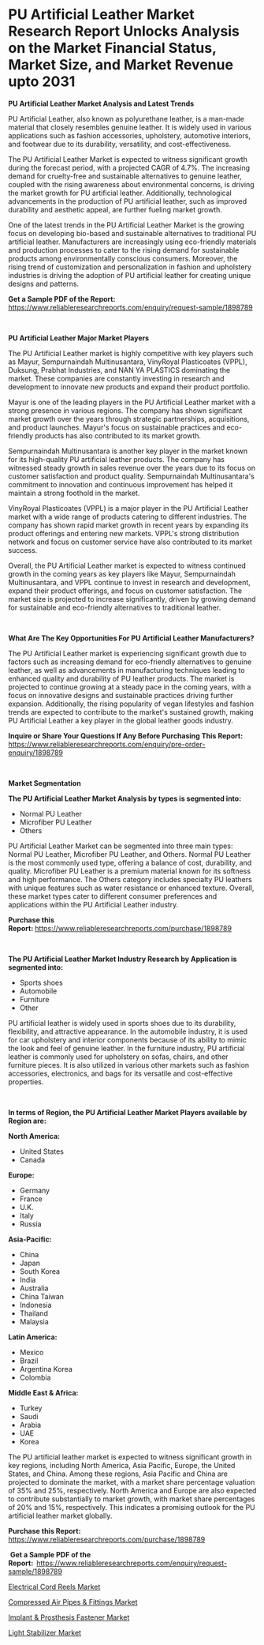 <p><h1>PU Artificial Leather Market Research Report Unlocks Analysis on the Market Financial Status, Market Size, and Market Revenue upto 2031</h1></p><p><strong>PU Artificial Leather Market Analysis and Latest Trends</strong></p>
<p><p>PU Artificial Leather, also known as polyurethane leather, is a man-made material that closely resembles genuine leather. It is widely used in various applications such as fashion accessories, upholstery, automotive interiors, and footwear due to its durability, versatility, and cost-effectiveness.</p><p>The PU Artificial Leather Market is expected to witness significant growth during the forecast period, with a projected CAGR of 4.7%. The increasing demand for cruelty-free and sustainable alternatives to genuine leather, coupled with the rising awareness about environmental concerns, is driving the market growth for PU artificial leather. Additionally, technological advancements in the production of PU artificial leather, such as improved durability and aesthetic appeal, are further fueling market growth.</p><p>One of the latest trends in the PU Artificial Leather Market is the growing focus on developing bio-based and sustainable alternatives to traditional PU artificial leather. Manufacturers are increasingly using eco-friendly materials and production processes to cater to the rising demand for sustainable products among environmentally conscious consumers. Moreover, the rising trend of customization and personalization in fashion and upholstery industries is driving the adoption of PU artificial leather for creating unique designs and patterns.</p></p>
<p><strong>Get a Sample PDF of the Report:&nbsp;</strong> <a href="https://www.reliableresearchreports.com/enquiry/request-sample/1898789">https://www.reliableresearchreports.com/enquiry/request-sample/1898789</a></p>
<p>&nbsp;</p>
<p><strong>PU Artificial Leather Major Market Players</strong></p>
<p><p>The PU Artificial Leather market is highly competitive with key players such as Mayur, Sempurnaindah Multinusantara, VinyRoyal Plasticoates (VPPL), Duksung, Prabhat Industries, and NAN YA PLASTICS dominating the market. These companies are constantly investing in research and development to innovate new products and expand their product portfolio.</p><p>Mayur is one of the leading players in the PU Artificial Leather market with a strong presence in various regions. The company has shown significant market growth over the years through strategic partnerships, acquisitions, and product launches. Mayur's focus on sustainable practices and eco-friendly products has also contributed to its market growth.</p><p>Sempurnaindah Multinusantara is another key player in the market known for its high-quality PU artificial leather products. The company has witnessed steady growth in sales revenue over the years due to its focus on customer satisfaction and product quality. Sempurnaindah Multinusantara's commitment to innovation and continuous improvement has helped it maintain a strong foothold in the market.</p><p>VinyRoyal Plasticoates (VPPL) is a major player in the PU Artificial Leather market with a wide range of products catering to different industries. The company has shown rapid market growth in recent years by expanding its product offerings and entering new markets. VPPL's strong distribution network and focus on customer service have also contributed to its market success.</p><p>Overall, the PU Artificial Leather market is expected to witness continued growth in the coming years as key players like Mayur, Sempurnaindah Multinusantara, and VPPL continue to invest in research and development, expand their product offerings, and focus on customer satisfaction. The market size is projected to increase significantly, driven by growing demand for sustainable and eco-friendly alternatives to traditional leather.</p></p>
<p>&nbsp;</p>
<p><strong>What Are The Key Opportunities For PU Artificial Leather Manufacturers?</strong></p>
<p><p>The PU Artificial Leather market is experiencing significant growth due to factors such as increasing demand for eco-friendly alternatives to genuine leather, as well as advancements in manufacturing techniques leading to enhanced quality and durability of PU leather products. The market is projected to continue growing at a steady pace in the coming years, with a focus on innovative designs and sustainable practices driving further expansion. Additionally, the rising popularity of vegan lifestyles and fashion trends are expected to contribute to the market's sustained growth, making PU Artificial Leather a key player in the global leather goods industry.</p></p>
<p><strong>Inquire or Share Your Questions If Any Before Purchasing This Report:</strong> <a href="https://www.reliableresearchreports.com/enquiry/pre-order-enquiry/1898789">https://www.reliableresearchreports.com/enquiry/pre-order-enquiry/1898789</a></p>
<p>&nbsp;</p>
<p><strong>Market Segmentation</strong></p>
<p><strong>The PU Artificial Leather Market Analysis by types is segmented into:</strong></p>
<p><ul><li>Normal PU Leather</li><li>Microfiber PU Leather</li><li>Others</li></ul></p>
<p><p>PU Artificial Leather Market can be segmented into three main types: Normal PU Leather, Microfiber PU Leather, and Others. Normal PU Leather is the most commonly used type, offering a balance of cost, durability, and quality. Microfiber PU Leather is a premium material known for its softness and high performance. The Others category includes specialty PU leathers with unique features such as water resistance or enhanced texture. Overall, these market types cater to different consumer preferences and applications within the PU Artificial Leather industry.</p></p>
<p><strong>Purchase this Report:&nbsp;</strong><a href="https://www.reliableresearchreports.com/purchase/1898789">https://www.reliableresearchreports.com/purchase/1898789</a></p>
<p>&nbsp;</p>
<p><strong>The PU Artificial Leather Market Industry Research by Application is segmented into:</strong></p>
<p><ul><li>Sports shoes</li><li>Automobile</li><li>Furniture</li><li>Other</li></ul></p>
<p><p>PU artificial leather is widely used in sports shoes due to its durability, flexibility, and attractive appearance. In the automobile industry, it is used for car upholstery and interior components because of its ability to mimic the look and feel of genuine leather. In the furniture industry, PU artificial leather is commonly used for upholstery on sofas, chairs, and other furniture pieces. It is also utilized in various other markets such as fashion accessories, electronics, and bags for its versatile and cost-effective properties.</p></p>
<p>&nbsp;</p>
<p><strong>In terms of Region, the PU Artificial Leather Market Players available by Region are:</strong></p>
<p>
    <p> <strong> North America: </strong>
        <ul>
            <li>United States</li>
            <li>Canada</li>
        </ul>
        </p> 
    <p> <strong> Europe: </strong>
        <ul>
            <li>Germany</li>
            <li>France</li>
            <li>U.K.</li>
            <li>Italy</li>
            <li>Russia</li>
        </ul>
        </p> 
    <p> <strong> Asia-Pacific: </strong>
        <ul>
            <li>China</li>
            <li>Japan</li>
            <li>South Korea</li>
            <li>India</li>
            <li>Australia</li>
            <li>China Taiwan</li>
            <li>Indonesia</li>
            <li>Thailand</li>
            <li>Malaysia</li>
        </ul>
        </p> 
    <p> <strong> Latin America: </strong>
        <ul>
            <li>Mexico</li>
            <li>Brazil</li>
            <li>Argentina Korea</li>
            <li>Colombia</li>
        </ul>
        </p> 
    <p> <strong> Middle East & Africa: </strong>
        <ul>
            <li>Turkey</li>
            <li>Saudi</li>
            <li>Arabia</li>
            <li>UAE</li>
            <li>Korea</li>
        </ul>
    </p>
    </p>
<p><p>The PU artificial leather market is expected to witness significant growth in key regions, including North America, Asia Pacific, Europe, the United States, and China. Among these regions, Asia Pacific and China are projected to dominate the market, with a market share percentage valuation of 35% and 25%, respectively. North America and Europe are also expected to contribute substantially to market growth, with market share percentages of 20% and 15%, respectively. This indicates a promising outlook for the PU artificial leather market globally.</p></p>
<p><strong>Purchase this Report: </strong><a href="https://www.reliableresearchreports.com/purchase/1898789">https://www.reliableresearchreports.com/purchase/1898789</a></p>
<p>&nbsp;<strong>Get a Sample PDF of the Report:&nbsp;&nbsp;</strong><a href="https://www.reliableresearchreports.com/enquiry/request-sample/1898789">https://www.reliableresearchreports.com/enquiry/request-sample/1898789</a></p>
<p><strong></strong></p>
<p><p><a href="https://view.publitas.com/reportprime-1/electrical-cord-reels-market-provides-a-comprehensive-analysis-including-a-macro-overview-of-the-market-as-well-as-micro-details-such-as-market-size-and-competitive-landscape/">Electrical Cord Reels Market</a></p><p><a href="https://view.publitas.com/reportprime-1/compressed-air-pipes-fittings-market-research-report-the-key-to-successful-business-strategy-forecasted-for-period-from-2023-2030/">Compressed Air Pipes & Fittings Market</a></p><p><a href="https://view.publitas.com/reportprime-1/implant-prosthesis-fastener-market-offers-provide-insightful-data-for-the-time-period-from-2023-to-2030-and-also-provide-analysis-based-on-application-type-and-region/">Implant & Prosthesis Fastener Market</a></p><p><a href="https://iodized-pantydraco-05c.notion.site/Light-Stabilizer-Market-Size-and-Examines-its-Market-Scope-with-a-Primary-Focus-on-Growth-Opportun-3e3f5748f30745afa34bbd9d2e9a2b67">Light Stabilizer Market</a></p></p>